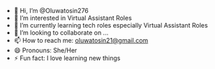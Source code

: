 - 👋 Hi, I’m @Oluwatosin276
- 👀 I’m interested in Virtual Assistant Roles
- 🌱 I’m currently learning tech roles especially Virtual Assistant Roles
- 💞️ I’m looking to collaborate on ...
- 📫 How to reach me: oluwatosin21@gmail.com
- 😄 Pronouns: She/Her
- ⚡ Fun fact: I love learning new things

<!---
Oluwatosin276/Oluwatosin276 is a ✨ special ✨ repository because its `README.md` (this file) appears on your GitHub profile.
You can click the Preview link to take a look at your changes.
--->
